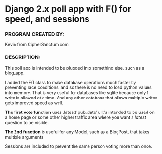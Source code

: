 # Django 2.x poll app with F() for speed, and sessions

### PROGRAM CREATED BY:
Kevin from CipherSanctum.com

### DESCRIPTION:
This poll app is intended to be plugged into something else, such as a blog_app.

I added the F() class to make database operations much faster by preventing race conditions, and so there is no need to load python values into memory.
That is very useful for databases like sqlite because only 1 write is allowed at a time. And any other database that allows multiple
writes gets improved speed as well.

**The first vote function** uses .latest('pub_date'). It's intended to be used on a home page or some other higher traffic area where
you want a *latest* question to be visible.

**The 2nd function** is useful for any Model, such as a BlogPost, that takes multiple arguments.

Sessions are included to prevent the same person voting more than once.
